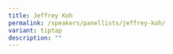 ```yaml
---
title: Jeffrey Koh
permalink: /speakers/panellists/jeffrey-koh/
variant: tiptap
description: ""
---
```

<p></p>